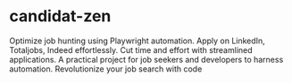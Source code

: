 # candidat-zen
Optimize job hunting using Playwright automation. Apply on LinkedIn, Totaljobs, Indeed effortlessly. Cut time and effort with streamlined applications. A practical project for job seekers and developers to harness automation. Revolutionize your job search with code
